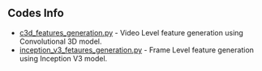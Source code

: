 
## Codes Info

* [c3d_features_generation.py](https://github.com/AKASH2907/deep-learning-with-keras/blob/master/feature_generation_videos/c3d_features_generation.py) - Video Level feature generation using Convolutional 3D model.
* [inception_v3_fetaures_generation.py](https://github.com/AKASH2907/deep-learning-with-keras/blob/master/feature_generation_videos/inception_pool3_feature_generation.py) - Frame Level feature generation using Inception V3 model.
